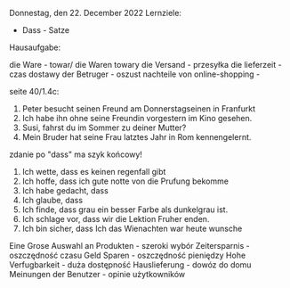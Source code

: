 Donnestag, den 22. December 2022
Lernziele: 
- Dass - Satze

Hausaufgabe:

die Ware - towar/ die Waren towary
die Versand - przesyłka
die lieferzeit - czas dostawy
der Betruger - oszust
nachteile von online-shopping - 

seite 40/1.4c:
1. Peter besucht seinen Freund am Donnerstagseinen in Franfurkt
2. Ich habe ihn ohne seine Freundin vorgestern im Kino gesehen.
3. Susi, fahrst du im Sommer zu deiner Mutter?
4. Mein Bruder hat seine Frau latztes Jahr in Rom kennengelernt. 

zdanie po "dass" ma szyk końcowy!

1. Ich wette, dass es keinen regenfall gibt 
2. Ich hoffe, dass ich gute notte von die Prufung bekomme
3. Ich habe gedacht, dass 
4. Ich glaube, dass
5. Ich finde, dass grau ein besser Farbe als dunkelgrau ist.
6. Ich schlage vor, dass wir die Lektion Fruher enden.
7. Ich bin sicher, dass Ich das Wienachten war heute wunsche

Eine Grose Auswahl an Produkten - szeroki wybór
Zeitersparnis - oszczędność czasu
Geld Sparen - oszczędność pieniędzy
Hohe Verfugbarkeit - duża dostępność
Hauslieferung - dowóz do domu
Meinungen der Benutzer - opinie użytkowników
